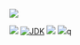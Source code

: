 [![](https://github.com/wutsi/wutsi-errors/actions/workflows/master.yml/badge.svg)](https://github.com/wutsi/wutsi-errors/actions/workflows/master.yml)

![](https://img.shields.io/github/v/tag/wutsi/wutsi-errors)
[![JDK](https://img.shields.io/badge/jdk-11-brightgreen.svg)](https://jdk.java.net/11/)
[![](https://img.shields.io/badge/maven-3.6-brightgreen.svg)](https://maven.apache.org/download.cgi)
![](https://img.shields.io/badge/language-kotlin-blue.svg)q


